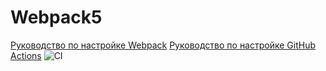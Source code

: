 # Webpack5

[Руководство по настройке Webpack](https://webpack.js.org/guides/)
[Руководство по настройке GitHub Actions](https://docs.github.com/en/actions/quickstart)
![CI](https://github.com/DenisKomov/ahj-homeworks-1/actions/workflows/web.yml/badge.svg)
